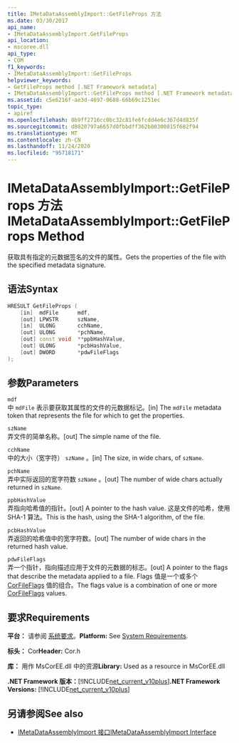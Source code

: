 ```yaml
---
title: IMetaDataAssemblyImport::GetFileProps 方法
ms.date: 03/30/2017
api_name:
- IMetaDataAssemblyImport.GetFileProps
api_location:
- mscoree.dll
api_type:
- COM
f1_keywords:
- IMetaDataAssemblyImport::GetFileProps
helpviewer_keywords:
- GetFileProps method [.NET Framework metadata]
- IMetaDataAssemblyImport::GetFileProps method [.NET Framework metadata]
ms.assetid: c5e6216f-ae3d-4697-9688-66b69c1251ec
topic_type:
- apiref
ms.openlocfilehash: 0b9ff2716cc0bc32c81fe6fcdd4e6c367d4d835f
ms.sourcegitcommit: d8020797a6657d0fbbdff362b80300815f682f94
ms.translationtype: MT
ms.contentlocale: zh-CN
ms.lasthandoff: 11/24/2020
ms.locfileid: "95718171"
---
```

# <a name="imetadataassemblyimportgetfileprops-method"></a><span data-ttu-id="42612-102">IMetaDataAssemblyImport::GetFileProps 方法</span><span class="sxs-lookup"><span data-stu-id="42612-102">IMetaDataAssemblyImport::GetFileProps Method</span></span>

<span data-ttu-id="42612-103">获取具有指定的元数据签名的文件的属性。</span><span class="sxs-lookup"><span data-stu-id="42612-103">Gets the properties of the file with the specified metadata signature.</span></span>  
  
## <a name="syntax"></a><span data-ttu-id="42612-104">语法</span><span class="sxs-lookup"><span data-stu-id="42612-104">Syntax</span></span>  
  
```cpp  
HRESULT GetFileProps (  
    [in]  mdFile      mdf,
    [out] LPWSTR      szName,
    [in]  ULONG       cchName,
    [out] ULONG       *pchName,
    [out] const void  **ppbHashValue,
    [out] ULONG       *pcbHashValue,
    [out] DWORD       *pdwFileFlags  
);  
```  
  
## <a name="parameters"></a><span data-ttu-id="42612-105">参数</span><span class="sxs-lookup"><span data-stu-id="42612-105">Parameters</span></span>  

 `mdf`  
 <span data-ttu-id="42612-106">中 `mdFile` 表示要获取其属性的文件的元数据标记。</span><span class="sxs-lookup"><span data-stu-id="42612-106">[in] The `mdFile` metadata token that represents the file for which to get the properties.</span></span>  
  
 `szName`  
 <span data-ttu-id="42612-107">弄文件的简单名称。</span><span class="sxs-lookup"><span data-stu-id="42612-107">[out] The simple name of the file.</span></span>  
  
 `cchName`  
 <span data-ttu-id="42612-108">中的大小（宽字符） `szName` 。</span><span class="sxs-lookup"><span data-stu-id="42612-108">[in] The size, in wide chars, of `szName`.</span></span>  
  
 `pchName`  
 <span data-ttu-id="42612-109">弄中实际返回的宽字符数 `szName` 。</span><span class="sxs-lookup"><span data-stu-id="42612-109">[out] The number of wide chars actually returned in `szName`.</span></span>  
  
 `ppbHashValue`  
 <span data-ttu-id="42612-110">弄指向哈希值的指针。</span><span class="sxs-lookup"><span data-stu-id="42612-110">[out] A pointer to the hash value.</span></span> <span data-ttu-id="42612-111">这是文件的哈希，使用 SHA-1 算法。</span><span class="sxs-lookup"><span data-stu-id="42612-111">This is the hash, using the SHA-1 algorithm, of the file.</span></span>  
  
 `pcbHashValue`  
 <span data-ttu-id="42612-112">弄返回的哈希值中的宽字符数。</span><span class="sxs-lookup"><span data-stu-id="42612-112">[out] The number of wide chars in the returned hash value.</span></span>  
  
 `pdwFileFlags`  
 <span data-ttu-id="42612-113">弄一个指针，指向描述应用于文件的元数据的标志。</span><span class="sxs-lookup"><span data-stu-id="42612-113">[out] A pointer to the flags that describe the metadata applied to a file.</span></span> <span data-ttu-id="42612-114">Flags 值是一个或多个 [CorFileFlags](corfileflags-enumeration.md) 值的组合。</span><span class="sxs-lookup"><span data-stu-id="42612-114">The flags value is a combination of one or more [CorFileFlags](corfileflags-enumeration.md) values.</span></span>  
  
## <a name="requirements"></a><span data-ttu-id="42612-115">要求</span><span class="sxs-lookup"><span data-stu-id="42612-115">Requirements</span></span>  

 <span data-ttu-id="42612-116">**平台：** 请参阅 [系统要求](../../get-started/system-requirements.md)。</span><span class="sxs-lookup"><span data-stu-id="42612-116">**Platform:** See [System Requirements](../../get-started/system-requirements.md).</span></span>  
  
 <span data-ttu-id="42612-117">**标头：** Cor</span><span class="sxs-lookup"><span data-stu-id="42612-117">**Header:** Cor.h</span></span>  
  
 <span data-ttu-id="42612-118">**库：** 用作 MsCorEE.dll 中的资源</span><span class="sxs-lookup"><span data-stu-id="42612-118">**Library:** Used as a resource in MsCorEE.dll</span></span>  
  
 <span data-ttu-id="42612-119">**.NET Framework 版本：**[!INCLUDE[net_current_v10plus](../../../../includes/net-current-v10plus-md.md)]</span><span class="sxs-lookup"><span data-stu-id="42612-119">**.NET Framework Versions:** [!INCLUDE[net_current_v10plus](../../../../includes/net-current-v10plus-md.md)]</span></span>  
  
## <a name="see-also"></a><span data-ttu-id="42612-120">另请参阅</span><span class="sxs-lookup"><span data-stu-id="42612-120">See also</span></span>

- [<span data-ttu-id="42612-121">IMetaDataAssemblyImport 接口</span><span class="sxs-lookup"><span data-stu-id="42612-121">IMetaDataAssemblyImport Interface</span></span>](imetadataassemblyimport-interface.md)
